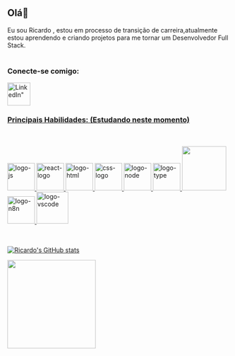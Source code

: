 ## Olá👋

Eu sou Ricardo , estou em processo de transição de carreira,atualmente estou aprendendo e criando projetos para me tornar um Desenvolvedor Full Stack.
<br>
<br>
### Conecte-se comigo:

<a href="https://www.linkedin.com/in/ricardo-moura-861a87b3">
<img align="left" alt=LinkedIn" width="52px" src="https://images.icon-icons.com/555/PNG/96/linkedin_icon-icons.com_53609.png" />
<br>
<br>
<br>



### Principais Habilidades: (Estudando neste momento)
<br>
<br>
 <img src="https://images.icon-icons.com/2415/PNG/96/javascript_original_logo_icon_146455.png" alt="logo-js" " width="62px"/>
 <img src="https://images.icon-icons.com/2415/PNG/96/react_original_wordmark_logo_icon_146375.png" alt="react-logo" " width="62px"/>
 <img src="https://images.icon-icons.com/2415/PNG/96/html_original_wordmark_logo_icon_146478.png" alt="logo-html" " width="62px"/>
 <img src="https://images.icon-icons.com/2415/PNG/96/css_original_wordmark_logo_icon_146576.png" alt="css-logo" " width="62px"/>
 <img src="https://encrypted-tbn0.gstatic.com/images?q=tbn:ANd9GcRdW33iJ0AokYamzFT3lF2nmppS8fq5zojcElsZqQqWKIDchTsP8fm2HkeghZAc0dZHTLY&usqp=CAU" alt="logo-node" " width="62px"/>
 <img src="https://images.icon-icons.com/2415/PNG/96/typescript_original_logo_icon_146317.png" alt="logo-type" " width="62px"/>
 <img src="https://velog.velcdn.com/images/jjyu_my/post/5537e624-31bf-40d7-b52b-f65bdac58f54/image.png" "height 120px" width="100px"/>
 <img src="https://cdn.raiolanetworks.com/blog/wp-content/uploads/n8n.png" alt="logo-n8n" " width="62px"/>
 <img src="https://images.icon-icons.com/3053/PNG/96/microsoft_visual_studio_code_alt_macos_bigsur_icon_189955.png" alt="logo-vscode" " width="72px"/>


<br>
<br>
<br>
          
![Ricardo's GitHub stats](https://github-readme-stats.vercel.app/api?username=ricardomoura2017&show_icons=true&theme=radical)

<a href="https://github.com/ricadomoura2017/convoychat">
  <img height=200 align="center" src="https://github-readme-stats.vercel.app/api/top-langs?username=ricardomoura2017&layout=compact&langs_count=8&card_width=320&show_icons=true&theme=radical" />
</a>
